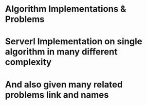 # Algorithm Implementations &amp; Problems
# Serverl Implementation on single algorithm in many different complexity
# And also given many related problems link and names
